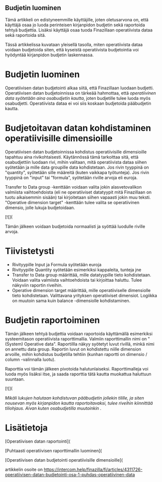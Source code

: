 ## Budjetin luominen

Tämä artikkeli on edistyneemmille käyttäjille, joten oletusarvona on, että käyttäjä osaa jo luoda perinteisen kirjanpidon budjetin sekä raportoida tehtyä budjettia. Lisäksi käyttäjä osaa tuoda Finazillaan operatiivista dataa sekä raportoida sitä.

Tässä artikkelissa kuvataan yleisellä tasolla, miten operatiivista dataa voidaan budjetoida siten, että kyseistä operatiivista budjetointia voi hyödyntää kirjanpidon budjetin laskennassa.

# Budjetin luominen

Operatiivisen datan budjetointi alkaa siitä, että Finazillaan luodaan budjetti. Operatiivisen datan budjetoinnissa on tärkeää hahmottaa, että *operatiivinen data syötetään aina osabudjetin kautta*, joten budjetille tulee luoda myös osabudjetti. Operatiivista dataa ei voi siis koskaan budjetoida pääbudjetin kautta.

# Budjetoitavan datan kohdistaminen operatiivisille dimensioille

Operatiivisen datan budjetoinnissa kohdistus operatiivisille dimensioille tapahtuu aina rivikohtaisesti. Käytännössä tämä tarkoittaa sitä, että osabudjettiin luodaan rivi, mihin valitaan, mitä operatiivista dataa siihen syötetään ja mille data groupille data kohdistetaan. Jos rivin tyyppinä on "quantity", syötetään sille määreitä (kuten vaikkapa työtunteja). Jos rivin tyyppinä on "input" tai "formula", syötetään riville arvoja eli euroja.

Transfer to Data group -kenttään voidaan valita jokin alasvetovalikon valmiista vaihtoehdoista (eli ne operatiiviset datatyypit mitä Finazillaan on tuotu aikaisemmin sisään) tai kirjoitetaan siihen vapaasti jokin muu teksti. "Operative dimension target" -kenttään tulee valita se operatiivinen dimensio, jolle lukuja budjetoidaan.

[![](

Tämän jälkeen voidaan budjetoida normaalisti ja syöttää luodulle riville arvoja.

# Tiivistetysti

* Rivityypille Input ja Formula syötetään euroja
* Rivityypille Quantity syötetään esimerkiksi kappaleita, tunteja jne
* Transfer to Data group määrittää, mille datatyypille tieto kohdistetaan. Voidaan valita valmiista vaihtoehdoista tai kirjoittaa haluttu. Tulee näkyviin raportin riveihin.
* Operative dimension target määrittää, mille operatiiviselle dimensiolle tieto kohdistetaan. Valittavana yrityksen operatiiviset dimensiot. Logiikka on muutoin sama kuin balance -dimensiolle kohdistaminen.
# Budjetin raportoiminen

Tämän jälkeen tehtyä budjettia voidaan raportoida käyttämällä esimerkiksi systeemitason operatiivista raporttimallia. Valmiin raporttimallin nimi on "(System) Operative data". Raportillla näkyy syötetyt luvut rivillä, minkä nimi on annettu data group. Raportin luvut on kohdistettu niille dimension arvoille, mihin kohdistus budjetilla tehtiin (kunhan raportti on dimensio / column -valinnalla luotu).

Raporttia voi tämän jälkeen pivotoida halutunlaiseksi. Raporttimalleja voi luoda myös lisäksi itse, ja saada raporttia tätä kautta muokattua haluttuun suuntaan.

[![](

*Mikäli lukujen halutaan kohdistuvan pääbudjetin jollekin tilille, ja siten nousevan myös kirjanpidon kautta raportoitavaksi, tulee riveihin kiinnittää tiliohjaus. Aivan kuten osabudjetilla muutoinkin .*

# Lisätietoja

[Operatiivisen datan raportointi](

[Puhtaasti operatiivisen raporttimallin luominen](

[Operatiivisen datan budjetointi operatiivisille dimensioille](



artikkelin osoite on https://intercom.help/finazilla/fi/articles/4311726-operatiivisen-datan-budjetointi-osa-1-puhdas-operatiivinen-data

